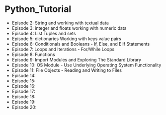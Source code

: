 # Python_Tutorial

- Episode 2: String and working with textual data
- Episode 3: integer and floats working with numeric data
- Episode 4: List Tuples and sets
- Episode 5: dictionaries Working with keys value pairs
- Episode 6: Conditionals and Booleans - If, Else, and Elif Statements
- Episode 7: Loops and Iterations - For/While Loops
- Episode 8: Functions
- Episode 9: Import Modules and Exploring The Standard Library
- Episode 10: OS Module - Use Underlying Operating System Functionality
- Episode 11: File Objects - Reading and Writing to Files
- Episode 14:
- Episode 15:
- Episode 16:
- Episode 17:
- Episode 18:
- Episode 19:
- Episode 20:
